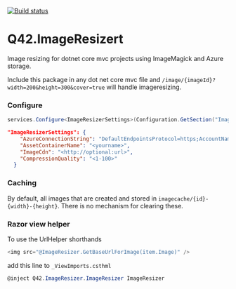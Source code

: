 [![Build status](https://ci.appveyor.com/api/projects/status/nc3782ai2n0u7wtp?svg=true)](https://ci.appveyor.com/project/Q42/q42-imageresizert)


# Q42.ImageResizert
Image resizing for dotnet core mvc projects using ImageMagick and Azure storage.

Include this package in any dot net core mvc file and `/image/{imageId}?width=200&height=300&cover=true` will handle imageresizing.

### Configure
```cs
services.Configure<ImageResizerSettings>(Configuration.GetSection("ImageResizerSettings"));
```

```json
"ImageResizerSettings": {
    "AzureConnectionString": "DefaultEndpointsProtocol=https;AccountName=<yourname>;AccountKey=<yourkey>",
    "AssetContainerName": "<yourname>",    
    "ImageCdn": "<http://optional:url>",
    "CompressionQuality": "<1-100>"
  }
  ```

### Caching
By default, all images that are created and stored in `imagecache/{id}-{width}-{height}`. There is no mechanism for clearing these.

### Razor view helper
To use the UrlHelper shorthands
```cs
<img src="@ImageResizer.GetBaseUrlForImage(item.Image)" />
```

add this line to `_ViewImports.csthml`
```cs
@inject Q42.ImageResizer.ImageResizer ImageResizer
```

